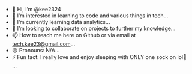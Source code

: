 - 👋 Hi, I’m @kee2324
- 👀 I’m interested in learning to code and various things in tech...
- 🌱 I’m currently learning data analytics...
- 💞️ I’m looking to collaborate on projects to further my knowledge...
- 📫 How to reach me here on Github or via email at tech.kee23@gmail.com...
- 😄 Pronouns: N/A...
- ⚡ Fun fact: I really love and enjoy sleeping with ONLY one sock on lol🤣 ...

<!---
kee2324/kee2324 is a ✨ special ✨ repository because its `README.md` (this file) appears on your GitHub profile.
You can click the Preview link to take a look at your changes.
--->
